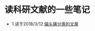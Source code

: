 # 读科研文献的一些笔记
- 1.读于2018/3/12 [偏头痛分类的文章](https://bmcmedinformdecismak.biomedcentral.com/articles/10.1186/s12911-017-0434-4)
